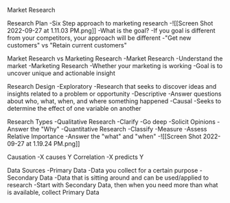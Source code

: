 Market Research

Research Plan
	-Six Step approach to marketing research
	-![[Screen Shot 2022-09-27 at 1.11.03 PM.png]]
	-What is the goal?
		-If you goal is different from your competitors, your approach will be different
			-"Get new customers" vs "Retain current customers"

Market Research vs Marketing Research
	-Market Research
		-Understand the market
	-Marketing Research
		-Whether your marketing is working
	-Goal is to uncover unique and actionable insight

Research Design
	-Exploratory
		-Research that seeks to discover ideas and insights related to a problem or opportunity
	-Descriptive
		-Answer questions about who, what, when, and where something happened
	-Causal
		-Seeks to determine the effect of one variable on another

Research Types
	-Qualitative Research
		-Clarify
		-Go deep
		-Solicit Opinions
		-Answer the "Why"
	-Quantitative Research
		-Classify
		-Measure
		-Assess Relative Importance
		-Answer the "what" and "when"
	-![[Screen Shot 2022-09-27 at 1.19.24 PM.png]]

Causation
	-X causes Y
Correlation
	-X predicts Y

Data Sources
	-Primary Data
		-Data you collect for a certain purpose
	-Secondary Data
		-Data that is sitting around and can be used/applied to research
	-Start with Secondary Data, then when you need more than what is available, collect Primary Data

